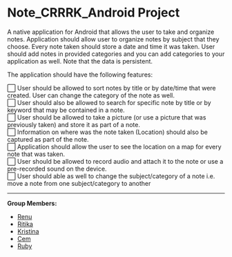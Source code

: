 # Note_CRRRK_Android Project

A native application for Android that allows the user to take and organize notes. Application should allow user to organize notes by subject that they choose. Every note taken should store a date and time it was taken. User should add notes in provided categories and you can add categories to your application as well. Note that the data is persistent.  

The application should have the following features:  

:white_large_square: User should be allowed to sort notes by title or by date/time that were created. User can change the category of the note as well.  
:white_large_square: User should also be allowed to search for specific note by title or by keyword that may be contained in a note.  
:white_large_square: User should be allowed to take a picture (or use a picture that was previously taken) and store it as part of a note.  
:white_large_square: Information on where was the note taken (Location) should also be captured as part of the note.  
:white_large_square: Application should allow the user to see the location on a map for every note that was taken.  
:white_large_square: User should be allowed to record audio and attach it to the note or use a pre-recorded sound on the device.  
:white_large_square: User should able as well to change the subject/category of a note i.e. move a note from one subject/category to another

---
**Group Members:**  
- [Renu](https://github.com/Renu11111)
- [Ritika](https://github.com/RainaRiti)
- [Kristina](https://github.com/kristina807287)
- [Cem](https://github.com/cemsafa)
- [Ruby](https://github.com/ruby2014)